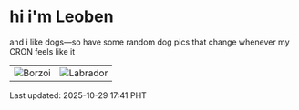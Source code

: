 # hi i'm Leoben

and i like dogs—so have some random dog pics that change whenever my CRON feels like it

|  |  |
|--------|----------|
| ![Borzoi](https://random-dog-vercel.vercel.app/api/random-borzoi?v=1761730892) | ![Labrador](https://random-dog-vercel.vercel.app/api/random-labrador?v=1761730892) |

Last updated: 2025-10-29 17:41 PHT

